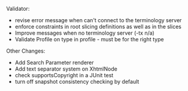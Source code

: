 Validator:
* revise error message when can't connect to the terminology server
* enforce constraints in root slicing definitions as well as in the slices
* Improve messages when no terminology server (-tx n/a)
* Validate Profile on type in profile - must be for the right type

Other Changes:
* Add Search Parameter renderer
* Add text separator system on XhtmlNode
* check supportsCopyright in a JUnit test
* turn off snapshot consistency checking by default 

